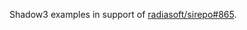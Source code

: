 Shadow3 examples in support of [radiasoft/sirepo#865](https://github.com/radiasoft/sirepo/issues/865).
